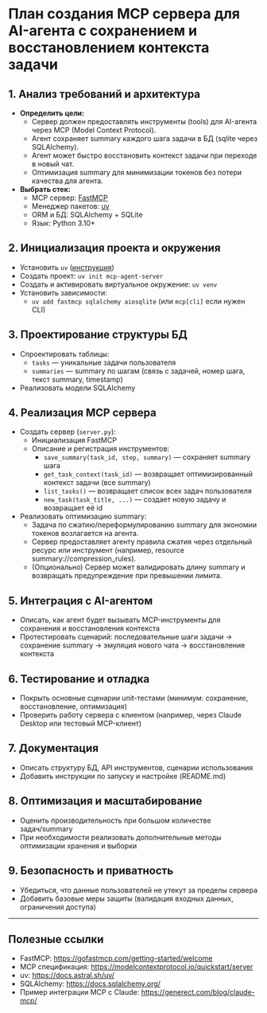 # План создания MCP сервера для AI-агента с сохранением и восстановлением контекста задачи

## 1. Анализ требований и архитектура

- **Определить цели:**
  - Сервер должен предоставлять инструменты (tools) для AI-агента через MCP (Model Context Protocol).
  - Агент сохраняет summary каждого шага задачи в БД (sqlite через SQLAlchemy).
  - Агент может быстро восстановить контекст задачи при переходе в новый чат.
  - Оптимизация summary для минимизации токенов без потери качества для агента.
- **Выбрать стек:**
  - MCP сервер: [FastMCP](https://gofastmcp.com/getting-started/welcome)
  - Менеджер пакетов: [uv](https://docs.astral.sh/uv/)
  - ORM и БД: SQLAlchemy + SQLite
  - Язык: Python 3.10+

## 2. Инициализация проекта и окружения

- Установить `uv` ([инструкция](https://docs.astral.sh/uv/))
- Создать проект: `uv init mcp-agent-server`
- Создать и активировать виртуальное окружение: `uv venv`
- Установить зависимости:
  - `uv add fastmcp sqlalchemy aiosqlite` (или `mcp[cli]` если нужен CLI)

## 3. Проектирование структуры БД

- Спроектировать таблицы:
  - `tasks` — уникальные задачи пользователя
  - `summaries` — summary по шагам (связь с задачей, номер шага, текст summary, timestamp)
- Реализовать модели SQLAlchemy

## 4. Реализация MCP сервера

- Создать сервер (`server.py`):
  - Инициализация FastMCP
  - Описание и регистрация инструментов:
    - `save_summary(task_id, step, summary)` — сохраняет summary шага
    - `get_task_context(task_id)` — возвращает оптимизированный контекст задачи (все summary)
    - `list_tasks()` — возвращает список всех задач пользователя
    - `new_task(task_title, ...)` — создает новую задачу и возвращает её id
- Реализовать оптимизацию summary:
  - Задача по сжатию/переформулированию summary для экономии токенов возлагается на агента.
  - Сервер предоставляет агенту правила сжатия через отдельный ресурс или инструмент (например, resource summary://compression_rules).
  - (Опционально) Сервер может валидировать длину summary и возвращать предупреждение при превышении лимита.

## 5. Интеграция с AI-агентом

- Описать, как агент будет вызывать MCP-инструменты для сохранения и восстановления контекста
- Протестировать сценарий: последовательные шаги задачи → сохранение summary → эмуляция нового чата → восстановление контекста

## 6. Тестирование и отладка

- Покрыть основные сценарии unit-тестами (минимум: сохранение, восстановление, оптимизация)
- Проверить работу сервера с клиентом (например, через Claude Desktop или тестовый MCP-клиент)

## 7. Документация

- Описать структуру БД, API инструментов, сценарии использования
- Добавить инструкции по запуску и настройке (README.md)

## 8. Оптимизация и масштабирование

- Оценить производительность при большом количестве задач/summary
- При необходимости реализовать дополнительные методы оптимизации хранения и выборки

## 9. Безопасность и приватность

- Убедиться, что данные пользователей не утекут за пределы сервера
- Добавить базовые меры защиты (валидация входных данных, ограничения доступа)

---

## Полезные ссылки

- FastMCP: <https://gofastmcp.com/getting-started/welcome>
- MCP спецификация: <https://modelcontextprotocol.io/quickstart/server>
- uv: <https://docs.astral.sh/uv/>
- SQLAlchemy: <https://docs.sqlalchemy.org/>
- Пример интеграции MCP с Claude: <https://generect.com/blog/claude-mcp/>
